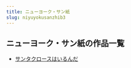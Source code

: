 ```yaml
---
title: ニューヨーク・サン紙
slug: niyuyokusanzhib3
---
```


## ニューヨーク・サン紙の作品一覧

- [サンタクロースはいるんだ](santakurosuhairunda69)
